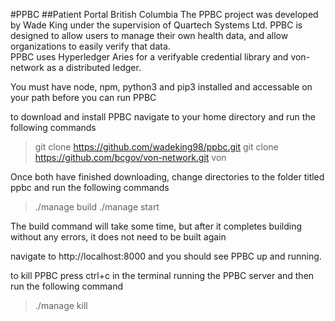 #PPBC
##Patient Portal British Columbia
The PPBC project was developed by Wade King under the supervision of Quartech 
Systems Ltd. PPBC is designed to allow users to manage their own health data, 
and allow organizations to easily verify that data.  
PPBC uses Hyperledger Aries for a verifyable credential library and
von-network as a distributed ledger.

You must have node, npm, python3 and pip3 installed and accessable on
your path before you can run PPBC

to download and install PPBC navigate to your home directory and run the 
following commands
> git clone https://github.com/wadeking98/ppbc.git
> git clone https://github.com/bcgov/von-network.git von

Once both have finished downloading, change directories to the folder titled
ppbc and run the following commands
> ./manage build
> ./manage start

The build command will take some time, but after it completes building without
any errors, it does not need to be built again

navigate to http://localhost:8000 and you should see PPBC up and running.

to kill PPBC press ctrl+c in the terminal running the PPBC server and then run
the following command
> ./manage kill

